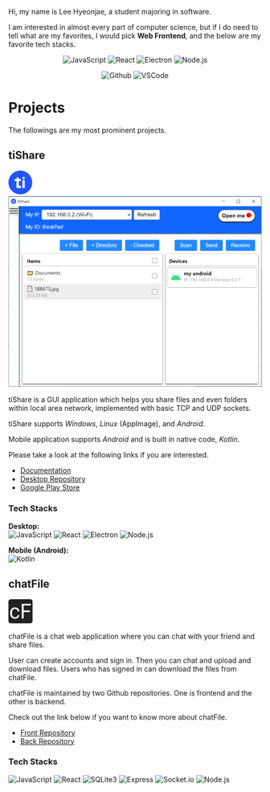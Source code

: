 Hi, my name is Lee Hyeonjae, a student majoring in software.<br>

I am interested in almost every part of computer science,
but if I do need to tell what are my favorites,
I would pick **Web Frontend**, and the below are my favorite tech stacks.<br>

<p align="center">
<img alt="JavaScript" src="https://img.shields.io/badge/JavaScript-F7DF1E.svg?&style=flat-square&logo=JavaScript&logoColor=black"/>
<img alt="React" src="https://img.shields.io/badge/React-61DAFB.svg?&style=flat-square&logo=React&logoColor=black"/>
<img alt="Electron" src="https://img.shields.io/badge/Electron-47848F.svg?&style=flat-square&logo=Electron&logoColor=white"/>
<img alt="Node.js" src="https://img.shields.io/badge/Node.js-339933.svg?&style=flat-square&logo=Node.js&logoColor=white"/>
</p>
<p align="center">
<img alt="Github" src="https://img.shields.io/badge/Github-181717.svg?&style=flat-square&logo=Github&logoColor=white"/>
<img alt="VSCode" src="https://img.shields.io/badge/VSCode-007ACC.svg?&style=flat-square&logo=visualstudiocode&logoColor=white"/>
</p>

# Projects
The followings are my most prominent projects.
## tiShare
<img src="https://raw.githubusercontent.com/dlguswo333/tishare-docs/main/public/logo.svg" width="48px"/><br>
![tishare-desktop](/img/tishare-desktop.png)<br>

tiShare is a GUI application which helps you
share files and even folders within local area network,
implemented with basic TCP and UDP sockets.<br>

tiShare supports *Windows*, *Linux* (AppImage), and *Android*.

Mobile application supports *Android* and
is built in native code, *Kotlin*.<br>

Please take a look at the following links if you are interested.<br>

- [Documentation](https://dlguswo333.github.io/tishare-docs)
- [Desktop Repository](https://github.com/dlguswo333/tishare-desktop) 
- [Google Play Store](https://play.google.com/store/apps/details?id=com.dlguswo333.tishare_mobile) 

### Tech Stacks
<p>
<strong>Desktop:</strong><br>
<img alt="JavaScript" src="https://img.shields.io/badge/JavaScript-F7DF1E.svg?&style=flat-square&logo=JavaScript&logoColor=black"/>
<img alt="React" src="https://img.shields.io/badge/React-61DAFB.svg?&style=flat-square&logo=React&logoColor=black"/>
<img alt="Electron" src="https://img.shields.io/badge/Electron-47848F.svg?&style=flat-square&logo=Electron&logoColor=white"/>
<img alt="Node.js" src="https://img.shields.io/badge/Node.js-339933.svg?&style=flat-square&logo=Node.js&logoColor=white"/>
</p>

<p>
<strong>Mobile (Android):</strong><br>
<img alt="Kotlin" src="https://img.shields.io/badge/Kotlin-7F52FF.svg?&style=flat-square&logo=Kotlin&logoColor=white"/>
</p>

## chatFile
<img src="https://raw.githubusercontent.com/dlguswo333/chatFile-front/main/img/logo192.png" width="48px"/><br>

chatFile is a chat web application where you can chat with your friend and share files.<br>

User can create accounts and sign in.
Then you can chat and upload and download files.
Users who has signed in can download the files from chatFile.<br>

chatFile is maintained by two Github repositories.
One is frontend and the other is backend.<br>

Check out the link below if you want to know more about chatFile.<br>

- [Front Repository](https://github.com/dlguswo333/chatFile-front)
- [Back Repository](https://github.com/dlguswo333/chatFile-back) 

### Tech Stacks
<p>
<img alt="JavaScript" src="https://img.shields.io/badge/JavaScript-F7DF1E.svg?&style=flat-square&logo=JavaScript&logoColor=black"/>
<img alt="React" src="https://img.shields.io/badge/React-61DAFB.svg?&style=flat-square&logo=React&logoColor=black"/>
<img alt="SQLite3" src="https://img.shields.io/badge/SQLite3-003B57.svg?&style=flat-square&logo=SQLite&logoColor=white"/>
<img alt="Express" src="https://img.shields.io/badge/Express-000000.svg?&style=flat-square&logo=Express&logoColor=white"/>
<img alt="Socket.io" src="https://img.shields.io/badge/Socket.io-010101.svg?&style=flat-square&logo=Socket.io&logoColor=white"/>
<img alt="Node.js" src="https://img.shields.io/badge/Node.js-339933.svg?&style=flat-square&logo=Node.js&logoColor=white"/>
</p>